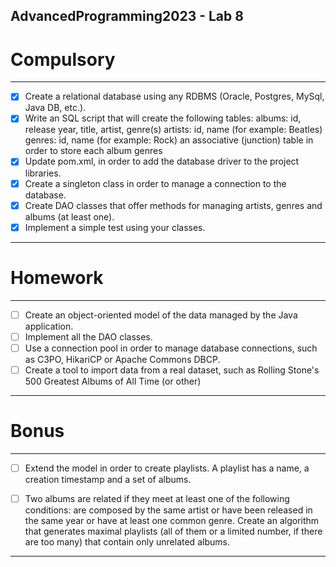 ## AdvancedProgramming2023 - Lab 8

# Compulsory

----

- [x] Create a relational database using any RDBMS (Oracle, Postgres, MySql, Java DB, etc.).
- [x] Write an SQL script that will create the following tables:
  albums: id, release year, title, artist, genre(s)
  artists: id, name (for example: Beatles)
  genres: id, name (for example: Rock)
  an associative (junction) table in order to store each album genres
- [x] Update pom.xml, in order to add the database driver to the project libraries.
- [x] Create a singleton class in order to manage a connection to the database.
- [x] Create DAO classes that offer methods for managing artists, genres and albums (at least one).
- [x] Implement a simple test using your classes.

----

# Homework

----

- [ ] Create an object-oriented model of the data managed by the Java application.
- [ ] Implement all the DAO classes.
- [ ] Use a connection pool in order to manage database connections, such as C3PO, HikariCP or Apache Commons DBCP.
- [ ] Create a tool to import data from a real dataset, such as Rolling Stone's 500 Greatest Albums of All Time (or other)

----

# Bonus

----

-[ ] Extend the model in order to create playlists. A playlist has a name, a creation timestamp and a set of albums.
-[ ] Two albums are related if they meet at least one of the following conditions: are composed by the same artist or have been released in the same year or have at least one common genre.
 Create an algorithm that generates maximal playlists (all of them or a limited number, if there are too many) that contain only unrelated albums.


----